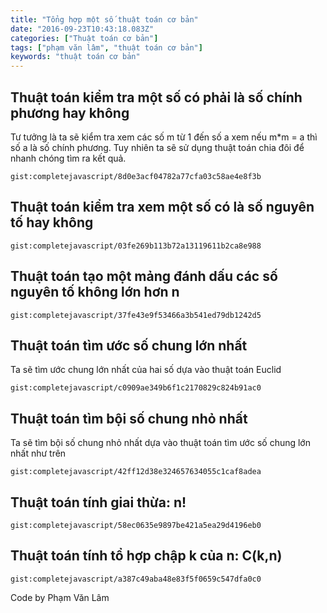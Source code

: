 ```yaml
---
title: "Tổng hợp một số thuật toán cơ bản"
date: "2016-09-23T10:43:18.083Z"
categories: ["Thuật toán cơ bản"]
tags: ["phạm văn lâm", "thuật toán cơ bản"]
keywords: "thuật toán cơ bản"
---
```


## Thuật toán kiểm tra một số có phải là số chính phương hay không

Tư tưởng là ta sẽ kiểm tra xem các số m từ 1 đến số a xem nếu m*m = a thì số a là số chính phương. Tuy nhiên ta sẽ sử dụng thuật toán chia đôi để nhanh chóng tìm ra kết quả.

`gist:completejavascript/8d0e3acf04782a77cfa03c58ae4e8f3b`

## Thuật toán kiểm tra xem một số có là số nguyên tố hay không

`gist:completejavascript/03fe269b113b72a13119611b2ca8e988`

## Thuật toán tạo một mảng đánh dấu các số nguyên tố không lớn hơn n

`gist:completejavascript/37fe43e9f53466a3b541ed79db1242d5`

## Thuật toán tìm ước số chung lớn nhất

Ta sẽ tìm ước chung lớn nhất của hai số dựa vào thuật toán Euclid

`gist:completejavascript/c0909ae349b6f1c2170829c824b91ac0`

## Thuật toán tìm bội số chung nhỏ nhất 

Ta sẽ tìm bội số chung nhỏ nhất dựa vào thuật toán tìm ước số chung lớn nhất như trên

`gist:completejavascript/42ff12d38e324657634055c1caf8adea`

## Thuật toán tính giai thừa: n!

`gist:completejavascript/58ec0635e9897be421a5ea29d4196eb0`

## Thuật toán tính tổ hợp chập k của n: C(k,n)

`gist:completejavascript/a387c49aba48e83f5f0659c547dfa0c0`

Code by Phạm Văn Lâm
